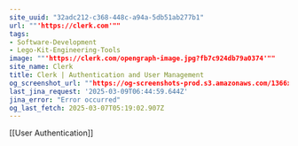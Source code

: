 ```yaml
---
site_uuid: "32adc212-c368-448c-a94a-5db51ab277b1"
url: ""'https://clerk.com'""
tags:
- Software-Development
- Lego-Kit-Engineering-Tools
image: ""'https://clerk.com/opengraph-image.jpg?fb7c924db79a0374'""
site_name: Clerk
title: Clerk | Authentication and User Management
og_screenshot_url: ""https://og-screenshots-prod.s3.amazonaws.com/1366x768/80/false/28160215470a6c6b5704bf3f439903066b564cf1b416e59df5f5c51b543f9717.jpeg""
last_jina_request: '2025-03-09T06:44:59.644Z'
jina_error: "Error occurred"
og_last_fetch: 2025-03-07T05:19:02.907Z
---
```

[[User Authentication]]
